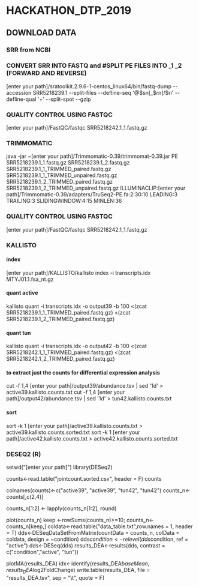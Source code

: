 # HACKATHON_DTP_2019



## DOWNLOAD DATA
### SRR from NCBI

### CONVERT SRR INTO FASTQ and #SPLIT PE FILES INTO _1 _2 (FORWARD AND REVERSE)


[enter your path]/sratoolkit.2.9.6-1-centos_linux64/bin/fastq-dump --accession SRR5218239.1 --split-files --defline-seq '@$sn[_$rn]/$ri' --defline-qual '+' --split-spot --gzip


### QUALITY CONTROL USING FASTQC

[enter your path]/FastQC/fastqc SRR5218242.1_1.fastq.gz 

### TRIMMOMATIC

java -jar ~[enter your path]/Trimmomatic-0.39/trimmomat-0.39.jar PE SRR5218239.1_1.fastq.gz SRR5218239.1_2.fastq.gz SRR5218239.1_1_TRIMMED_paired.fastq.gz SRR5218239.1_1_TRIMMED_unpaired.fastq.gz SRR5218239.1_2_TRIMMED_paired.fastq.gz SRR5218239.1_2_TRIMMED_unpaired.fastq.gz ILLUMINACLIP:[enter your path]/Trimmomatic-0.39/adapters/TruSeq2-PE.fa:2:30:10 LEADING:3 TRAILING:3 SLIDINGWINDOW:4:15 MINLEN:36

### QUALITY CONTROL USING FASTQC

[enter your path]/FastQC/fastqc SRR5218242.1_1.fastq.gz 

### KALLISTO
#### index
[enter your path]/KALLISTO/kallisto index -i transcripts.idx MTYJ01.1.fsa_nt.gz
#### quant active
kallisto quant -i transcripts.idx -o output39 -b 100 <(zcat SRR5218239.1_1_TRIMMED_paired.fastq.gz) <(zcat SRR5218239.1_2_TRIMMED_paired.fastq.gz)
#### quant tun
kallisto quant -i transcripts.idx -o output42 -b 100 <(zcat SRR5218242.1_1_TRIMMED_paired.fastq.gz) <(zcat SRR5218242.1_2_TRIMMED_paired.fastq.gz)

#### to extract just the counts for differential expression analysis
cut -f 1,4 [enter your path]/output39/abundance.tsv | sed '1d' > active39.kallisto.counts.txt
cut -f 1,4 [enter your path]/output42/abundance.tsv | sed '1d' > tun42.kallisto.counts.txt

#### sort
sort -k 1 [enter your path]/active39.kallisto.counts.txt > active39.kallisto.counts.sorted.txt 
sort -k 1 [enter your path]/active42.kallisto.counts.txt > active42.kallisto.counts.sorted.txt 

### DESEQ2 (R)
setwd("[enter your path]")
library(DESeq2)


counts<-read.table("jointcount.sorted.csv", header = F)
counts

colnames(counts)<-c("active39", "active39", "tun42", "tun42")
counts_n<-counts[,c(2,4)]


counts_n[1:2] <- lapply(counts_n[1:2], round)


plot(counts_n)
keep <-rowSums(counts_n)>=10; counts_n<- counts_n[keep,]
coldata<-read.table("data_table.txt",row.names = 1, header = T)
dds<-DESeqDataSetFromMatrix(countData = counts_n, colData = coldata, design = ~condition)
dds$condition <- relevel(dds$condition, ref = "active")
dds<-DESeq(dds)
results_DEA<-results(dds, contrast = c("condition","active", "tun"))


plotMA(results_DEA)
idx<-identify(results_DEA$baseMean, results_DEA$log2FoldChange)
write.table(results_DEA, file = "results_DEA.tsv", sep = "\t", quote = F)
